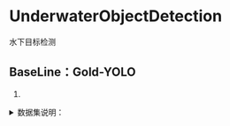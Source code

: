 # UnderwaterObjectDetection
水下目标检测



## BaseLine：Gold-YOLO

1. 


<details>
<summary>数据集说明：</summary>

数据集相对路径：

DUO
|
├── images
│ ├── train
│ └── test
│
└── labels
	├── train
	└── test
</details>